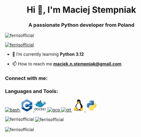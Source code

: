 <h1 align="center">Hi 👋, I'm Maciej Stempniak</h1>
<h3 align="center">A passionate Python developer from Poland</h3>

<p align="left"> <img src="https://komarev.com/ghpvc/?username=ferrisofficial&label=Profile%20views&color=0e75b6&style=flat" alt="ferrisofficial" /> </p>

<p align="left"> <a href="https://github.com/ryo-ma/github-profile-trophy"><img src="https://github-profile-trophy.vercel.app/?username=ferrisofficial" alt="ferrisofficial" /></a> </p>

- 🌱 I’m currently learning **Python 3.12**

- 📫 How to reach me **maciek.n.stempniak@gmail.com**

<h3 align="left">Connect with me:</h3>
<p align="left">
</p>

<h3 align="left">Languages and Tools:</h3>
<p align="left"> <a href="https://www.gnu.org/software/bash/" target="_blank" rel="noreferrer"> <img src="https://www.vectorlogo.zone/logos/gnu_bash/gnu_bash-icon.svg" alt="bash" width="40" height="40"/> </a> <a href="https://www.w3schools.com/cpp/" target="_blank" rel="noreferrer"> <img src="https://raw.githubusercontent.com/devicons/devicon/master/icons/cplusplus/cplusplus-original.svg" alt="cplusplus" width="40" height="40"/> </a> <a href="https://www.docker.com/" target="_blank" rel="noreferrer"> <img src="https://raw.githubusercontent.com/devicons/devicon/master/icons/docker/docker-original-wordmark.svg" alt="docker" width="40" height="40"/> </a> <a href="https://cloud.google.com" target="_blank" rel="noreferrer"> <img src="https://www.vectorlogo.zone/logos/google_cloud/google_cloud-icon.svg" alt="gcp" width="40" height="40"/> </a> <a href="https://git-scm.com/" target="_blank" rel="noreferrer"> <img src="https://www.vectorlogo.zone/logos/git-scm/git-scm-icon.svg" alt="git" width="40" height="40"/> </a> <a href="https://www.linux.org/" target="_blank" rel="noreferrer"> <img src="https://raw.githubusercontent.com/devicons/devicon/master/icons/linux/linux-original.svg" alt="linux" width="40" height="40"/> </a> <a href="https://www.python.org" target="_blank" rel="noreferrer"> <img src="https://raw.githubusercontent.com/devicons/devicon/master/icons/python/python-original.svg" alt="python" width="40" height="40"/> </a> </p>

<p><img align="left" src="https://github-readme-stats.vercel.app/api/top-langs?username=ferrisofficial&show_icons=true&locale=en&layout=compact" alt="ferrisofficial" /></p>

<p>&nbsp;<img align="center" src="https://github-readme-stats.vercel.app/api?username=ferrisofficial&show_icons=true&locale=en" alt="ferrisofficial" /></p>

<p><img align="center" src="https://github-readme-streak-stats.herokuapp.com/?user=ferrisofficial&" alt="ferrisofficial" /></p>
